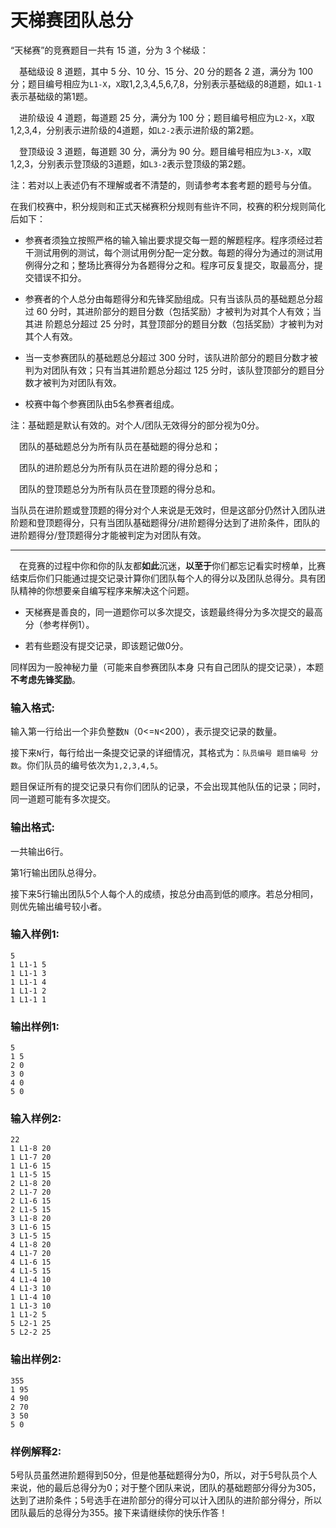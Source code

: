 # 天梯赛团队总分
“天梯赛”的竞赛题目一共有 15 道，分为 3 个梯级：

&emsp;基础级设 8 道题，其中 5 分、10 分、15 分、20 分的题各 2 道，满分为 100 分；题目编号相应为`L1-X`，`X`取1,2,3,4,5,6,7,8，分别表示基础级的8道题，如`L1-1`表示基础级的第1题。

&emsp;进阶级设 4 道题，每道题 25 分，满分为 100 分；题目编号相应为`L2-X`，`X`取1,2,3,4，分别表示进阶级的4道题，如`L2-2`表示进阶级的第2题。

&emsp;登顶级设 3 道题，每道题 30 分，满分为 90 分。题目编号相应为`L3-X`，`X`取1,2,3，分别表示登顶级的3道题，如`L3-2`表示登顶级的第2题。

注：若对以上表述仍有不理解或者不清楚的，则请参考本套考题的题号与分值。

在我们校赛中，积分规则和正式天梯赛积分规则有些许不同，校赛的积分规则简化后如下：
* 参赛者须独立按照严格的输入输出要求提交每一题的解题程序。程序须经过若干测试用例的测试，每个测试用例分配一定分数。每题的得分为通过的测试用例得分之和；整场比赛得分为各题得分之和。程序可反复提交，取最高分，提交错误不扣分。


* 参赛者的个人总分由每题得分和先锋奖励组成。只有当该队员的基础题总分超过 60 分时，其进阶部分的题目分数（包括奖励）才被判为对其个人有效；当其进
阶题总分超过 25 分时，其登顶部分的题目分数（包括奖励）才被判为对其个人有效。


* 当一支参赛团队的基础题总分超过 300 分时，该队进阶部分的题目分数才被判为对团队有效；只有当其进阶题总分超过 125 分时，该队登顶部分的题目分数才被判为对团队有效。


* 校赛中每个参赛团队由5名参赛者组成。


注：基础题是默认有效的。对个人/团队无效得分的部分视为0分。

&emsp;团队的基础题总分为所有队员在基础题的得分总和；

&emsp;团队的进阶题总分为所有队员在进阶题的得分总和；

&emsp;团队的登顶题总分为所有队员在登顶题的得分总和。

当队员在进阶题或登顶题的得分对个人来说是无效时，但是这部分仍然计入团队进阶题和登顶题得分，只有当团队基础题得分/进阶题得分达到了进阶条件，团队的进阶题得分/登顶题得分才能被判定为对团队有效。

---
&emsp;在竞赛的过程中你和你的队友都**如此**沉迷，**以至于**你们都忘记看实时榜单，比赛结束后你们只能通过提交记录计算你们团队每个人的得分以及团队总得分。具有团队精神的你想要亲自编写程序来解决这个问题。

* 天梯赛是善良的，同一道题你可以多次提交，该题最终得分为多次提交的最高分（参考样例1）。

* 若有些题没有提交记录，即该题记做0分。

同样因为一股神秘力量（可能来自参赛团队本身 只有自己团队的提交记录），本题**不考虑先锋奖励**。

### 输入格式:
输入第一行给出一个非负整数`N`（0<=`N`<200），表示提交记录的数量。

接下来`N`行，每行给出一条提交记录的详细情况，其格式为：`队员编号 题目编号 分数`。你们队员的编号依次为`1,2,3,4,5`。

题目保证所有的提交记录只有你们团队的记录，不会出现其他队伍的记录；同时，同一道题可能有多次提交。
### 输出格式:
一共输出6行。

第1行输出团队总得分。

接下来5行输出团队5个人每个人的成绩，按总分由高到低的顺序。若总分相同，则优先输出编号较小者。
### 输入样例1:
```in
5
1 L1-1 5
1 L1-1 3
1 L1-1 4
1 L1-1 2
1 L1-1 1
```
### 输出样例1:
```out
5
1 5
2 0
3 0
4 0
5 0
```
### 输入样例2:
```in
22
1 L1-8 20
1 L1-7 20
1 L1-6 15
1 L1-5 15
2 L1-8 20
2 L1-7 20
2 L1-6 15
2 L1-5 15
3 L1-8 20
3 L1-6 15
3 L1-5 15
4 L1-8 20
4 L1-7 20
4 L1-6 15
4 L1-5 15
4 L1-4 10
4 L1-3 10
1 L1-4 10
1 L1-3 10
1 L1-2 5
5 L2-1 25
5 L2-2 25

```
### 输出样例2:
```out
355
1 95
4 90
2 70
3 50
5 0
```
### 样例解释2:
5号队员虽然进阶题得到50分，但是他基础题得分为0，所以，对于5号队员个人来说，他的最后总得分为0；对于整个团队来说，团队的基础题部分得分为305，达到了进阶条件；5号选手在进阶部分的得分可以计入团队的进阶部分得分，所以团队最后的总得分为355。接下来请继续你的快乐作答！
